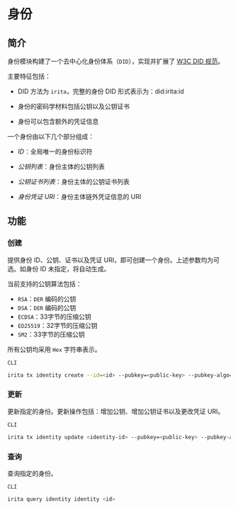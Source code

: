 <!--
order: 5
-->

# 身份

## 简介

身份模块构建了一个去中心化身份体系（`DID`），实现并扩展了 [W3C DID 规范](https://www.w3.org/TR/did-core/)。

主要特征包括：

- DID 方法为 `irita`，完整的身份 DID 形式表示为：did:irita:id

- 身份的密码学材料包括公钥以及公钥证书

- 身份可以包含额外的凭证信息

一个身份由以下几个部分组成：

- _ID_：全局唯一的身份标识符

- _公钥列表_：身份主体的公钥列表

- _公钥证书列表_：身份主体的公钥证书列表

- _身份凭证 URI_：身份主体链外凭证信息的 URI

## 功能

### 创建

提供身份 ID、公钥、证书以及凭证 URI，即可创建一个身份。上述参数均为可选。如身份 ID 未指定，将自动生成。

当前支持的公钥算法包括：

- `RSA`：`DER` 编码的公钥
- `DSA`：`DER` 编码的公钥
- `ECDSA`：33字节的压缩公钥
- `ED25519`：32字节的压缩公钥
- `SM2`：33字节的压缩公钥

所有公钥均采用 `Hex` 字符串表示。

`CLI`

```bash
irita tx identity create --id=<id> --pubkey=<public-key> --pubkey-algo=<pubkey-algorithm> --cert-file=<certificate-file> --credentials=<credentials-uri> --from=<key>
```

### 更新

更新指定的身份。更新操作包括：增加公钥、增加公钥证书以及更改凭证 URI。

`CLI`

```bash
irita tx identity update <identity-id> --pubkey=<public-key> --pubkey-algo=<pubkey-algorithm> --cert-file=<certificate-file> --credentials=<new-credentials-uri> --from mykey
```

### 查询

查询指定的身份。

`CLI`

```bash
irita query identity identity <id>
```
